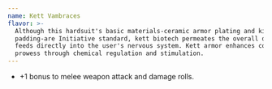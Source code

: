 ```yaml
---
name: Kett Vambraces
flavor: >-
  Although this hardsuit's basic materials-ceramic armor plating and kinetic
  padding-are Initiative standard, kett biotech permeates the overall design and
  feeds directly into the user's nervous system. Kett armor enhances combat
  prowess through chemical regulation and stimulation.
---
```

- +1 bonus to melee weapon attack and damage rolls.